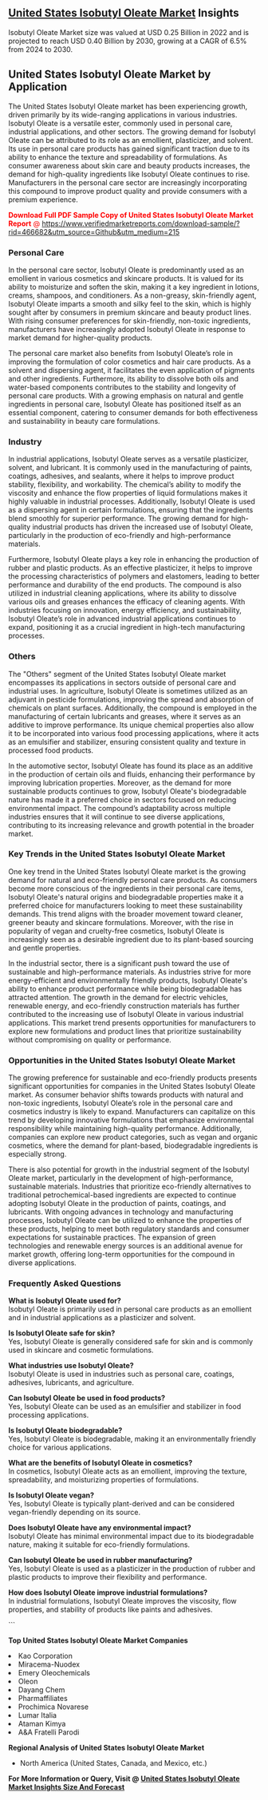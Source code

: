 <h2><a href="https://www.verifiedmarketreports.com/download-sample/?rid=466682&amp;utm_source=Github&amp;utm_medium=215" target="_blank">United States Isobutyl Oleate Market</a> Insights</h2><p>Isobutyl Oleate Market size was valued at USD 0.25 Billion in 2022 and is projected to reach USD 0.40 Billion by 2030, growing at a CAGR of 6.5% from 2024 to 2030.</p><p><h2>United States Isobutyl Oleate Market by Application</h2><p>The United States Isobutyl Oleate market has been experiencing growth, driven primarily by its wide-ranging applications in various industries. Isobutyl Oleate is a versatile ester, commonly used in personal care, industrial applications, and other sectors. The growing demand for Isobutyl Oleate can be attributed to its role as an emollient, plasticizer, and solvent. Its use in personal care products has gained significant traction due to its ability to enhance the texture and spreadability of formulations. As consumer awareness about skin care and beauty products increases, the demand for high-quality ingredients like Isobutyl Oleate continues to rise. Manufacturers in the personal care sector are increasingly incorporating this compound to improve product quality and provide consumers with a premium experience.<p><span class=""><span style="color: #ff0000;"><strong>Download Full PDF Sample Copy of United States Isobutyl Oleate Market Report</strong> @ </span><a href="https://www.verifiedmarketreports.com/download-sample/?rid=466682&amp;utm_source=Github&amp;utm_medium=215" target="_blank">https://www.verifiedmarketreports.com/download-sample/?rid=466682&amp;utm_source=Github&amp;utm_medium=215</a></span></p><h3>Personal Care</h3><p>In the personal care sector, Isobutyl Oleate is predominantly used as an emollient in various cosmetics and skincare products. It is valued for its ability to moisturize and soften the skin, making it a key ingredient in lotions, creams, shampoos, and conditioners. As a non-greasy, skin-friendly agent, Isobutyl Oleate imparts a smooth and silky feel to the skin, which is highly sought after by consumers in premium skincare and beauty product lines. With rising consumer preferences for skin-friendly, non-toxic ingredients, manufacturers have increasingly adopted Isobutyl Oleate in response to market demand for higher-quality products.<p>The personal care market also benefits from Isobutyl Oleate’s role in improving the formulation of color cosmetics and hair care products. As a solvent and dispersing agent, it facilitates the even application of pigments and other ingredients. Furthermore, its ability to dissolve both oils and water-based components contributes to the stability and longevity of personal care products. With a growing emphasis on natural and gentle ingredients in personal care, Isobutyl Oleate has positioned itself as an essential component, catering to consumer demands for both effectiveness and sustainability in beauty care formulations.</p><h3>Industry</h3><p>In industrial applications, Isobutyl Oleate serves as a versatile plasticizer, solvent, and lubricant. It is commonly used in the manufacturing of paints, coatings, adhesives, and sealants, where it helps to improve product stability, flexibility, and workability. The chemical’s ability to modify the viscosity and enhance the flow properties of liquid formulations makes it highly valuable in industrial processes. Additionally, Isobutyl Oleate is used as a dispersing agent in certain formulations, ensuring that the ingredients blend smoothly for superior performance. The growing demand for high-quality industrial products has driven the increased use of Isobutyl Oleate, particularly in the production of eco-friendly and high-performance materials.<p>Furthermore, Isobutyl Oleate plays a key role in enhancing the production of rubber and plastic products. As an effective plasticizer, it helps to improve the processing characteristics of polymers and elastomers, leading to better performance and durability of the end products. The compound is also utilized in industrial cleaning applications, where its ability to dissolve various oils and greases enhances the efficacy of cleaning agents. With industries focusing on innovation, energy efficiency, and sustainability, Isobutyl Oleate’s role in advanced industrial applications continues to expand, positioning it as a crucial ingredient in high-tech manufacturing processes.</p><h3>Others</h3><p>The "Others" segment of the United States Isobutyl Oleate market encompasses its applications in sectors outside of personal care and industrial uses. In agriculture, Isobutyl Oleate is sometimes utilized as an adjuvant in pesticide formulations, improving the spread and absorption of chemicals on plant surfaces. Additionally, the compound is employed in the manufacturing of certain lubricants and greases, where it serves as an additive to improve performance. Its unique chemical properties also allow it to be incorporated into various food processing applications, where it acts as an emulsifier and stabilizer, ensuring consistent quality and texture in processed food products.<p>In the automotive sector, Isobutyl Oleate has found its place as an additive in the production of certain oils and fluids, enhancing their performance by improving lubrication properties. Moreover, as the demand for more sustainable products continues to grow, Isobutyl Oleate's biodegradable nature has made it a preferred choice in sectors focused on reducing environmental impact. The compound’s adaptability across multiple industries ensures that it will continue to see diverse applications, contributing to its increasing relevance and growth potential in the broader market.</p><h3>Key Trends in the United States Isobutyl Oleate Market</h3><p>One key trend in the United States Isobutyl Oleate market is the growing demand for natural and eco-friendly personal care products. As consumers become more conscious of the ingredients in their personal care items, Isobutyl Oleate's natural origins and biodegradable properties make it a preferred choice for manufacturers looking to meet these sustainability demands. This trend aligns with the broader movement toward cleaner, greener beauty and skincare formulations. Moreover, with the rise in popularity of vegan and cruelty-free cosmetics, Isobutyl Oleate is increasingly seen as a desirable ingredient due to its plant-based sourcing and gentle properties.</p><p>In the industrial sector, there is a significant push toward the use of sustainable and high-performance materials. As industries strive for more energy-efficient and environmentally friendly products, Isobutyl Oleate's ability to enhance product performance while being biodegradable has attracted attention. The growth in the demand for electric vehicles, renewable energy, and eco-friendly construction materials has further contributed to the increasing use of Isobutyl Oleate in various industrial applications. This market trend presents opportunities for manufacturers to explore new formulations and product lines that prioritize sustainability without compromising on quality or performance.</p><h3>Opportunities in the United States Isobutyl Oleate Market</h3><p>The growing preference for sustainable and eco-friendly products presents significant opportunities for companies in the United States Isobutyl Oleate market. As consumer behavior shifts towards products with natural and non-toxic ingredients, Isobutyl Oleate’s role in the personal care and cosmetics industry is likely to expand. Manufacturers can capitalize on this trend by developing innovative formulations that emphasize environmental responsibility while maintaining high-quality performance. Additionally, companies can explore new product categories, such as vegan and organic cosmetics, where the demand for plant-based, biodegradable ingredients is especially strong.</p><p>There is also potential for growth in the industrial segment of the Isobutyl Oleate market, particularly in the development of high-performance, sustainable materials. Industries that prioritize eco-friendly alternatives to traditional petrochemical-based ingredients are expected to continue adopting Isobutyl Oleate in the production of paints, coatings, and lubricants. With ongoing advances in technology and manufacturing processes, Isobutyl Oleate can be utilized to enhance the properties of these products, helping to meet both regulatory standards and consumer expectations for sustainable practices. The expansion of green technologies and renewable energy sources is an additional avenue for market growth, offering long-term opportunities for the compound in diverse applications.</p><h3>Frequently Asked Questions</h3><p><strong>What is Isobutyl Oleate used for?</strong><br>Isobutyl Oleate is primarily used in personal care products as an emollient and in industrial applications as a plasticizer and solvent.</p><p><strong>Is Isobutyl Oleate safe for skin?</strong><br>Yes, Isobutyl Oleate is generally considered safe for skin and is commonly used in skincare and cosmetic formulations.</p><p><strong>What industries use Isobutyl Oleate?</strong><br>Isobutyl Oleate is used in industries such as personal care, coatings, adhesives, lubricants, and agriculture.</p><p><strong>Can Isobutyl Oleate be used in food products?</strong><br>Yes, Isobutyl Oleate can be used as an emulsifier and stabilizer in food processing applications.</p><p><strong>Is Isobutyl Oleate biodegradable?</strong><br>Yes, Isobutyl Oleate is biodegradable, making it an environmentally friendly choice for various applications.</p><p><strong>What are the benefits of Isobutyl Oleate in cosmetics?</strong><br>In cosmetics, Isobutyl Oleate acts as an emollient, improving the texture, spreadability, and moisturizing properties of formulations.</p><p><strong>Is Isobutyl Oleate vegan?</strong><br>Yes, Isobutyl Oleate is typically plant-derived and can be considered vegan-friendly depending on its source.</p><p><strong>Does Isobutyl Oleate have any environmental impact?</strong><br>Isobutyl Oleate has minimal environmental impact due to its biodegradable nature, making it suitable for eco-friendly formulations.</p><p><strong>Can Isobutyl Oleate be used in rubber manufacturing?</strong><br>Yes, Isobutyl Oleate is used as a plasticizer in the production of rubber and plastic products to improve their flexibility and performance.</p><p><strong>How does Isobutyl Oleate improve industrial formulations?</strong><br>In industrial formulations, Isobutyl Oleate improves the viscosity, flow properties, and stability of products like paints and adhesives.</p>```</p><p><strong>Top United States Isobutyl Oleate Market Companies</strong></p><div data-test-id=""><p><li>Kao Corporation</li><li> Miracema-Nuodex</li><li> Emery Oleochemicals</li><li> Oleon</li><li> Dayang Chem</li><li> Pharmaffiliates</li><li> Prochimica Novarese</li><li> Lumar Italia</li><li> Ataman Kimya</li><li> A&A Fratelli Parodi</li></p><div><strong>Regional Analysis of&nbsp;United States Isobutyl Oleate Market</strong></div><ul><li dir="ltr"><p dir="ltr">North America&nbsp;(United States, Canada, and Mexico, etc.)</p></li></ul><p><strong>For More Information or Query, Visit @&nbsp;</strong><strong><a href="https://www.verifiedmarketreports.com/product/isobutyl-oleate-market/?utm_source=Github&amp;utm_medium=215" target="_blank">United States Isobutyl Oleate Market Insights Size And Forecast</a></strong></p></div>

